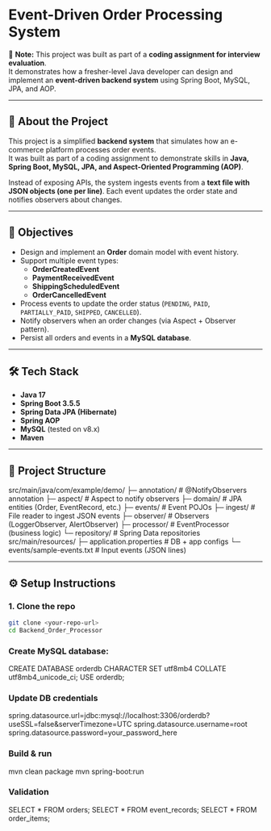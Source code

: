 # Event-Driven Order Processing System

📝 **Note:** This project was built as part of a **coding assignment for interview evaluation**.  
It demonstrates how a fresher-level Java developer can design and implement an **event-driven backend system** using Spring Boot, MySQL, JPA, and AOP.

---

## 📌 About the Project
This project is a simplified **backend system** that simulates how an e-commerce platform processes order events.  
It was built as part of a coding assignment to demonstrate skills in **Java, Spring Boot, MySQL, JPA, and Aspect-Oriented Programming (AOP)**.

Instead of exposing APIs, the system ingests events from a **text file with JSON objects (one per line)**. Each event updates the order state and notifies observers about changes.

---

## 🎯 Objectives
- Design and implement an **Order** domain model with event history.
- Support multiple event types:
  - **OrderCreatedEvent**
  - **PaymentReceivedEvent**
  - **ShippingScheduledEvent**
  - **OrderCancelledEvent**
- Process events to update the order status (`PENDING`, `PAID`, `PARTIALLY_PAID`, `SHIPPED`, `CANCELLED`).
- Notify observers when an order changes (via Aspect + Observer pattern).
- Persist all orders and events in a **MySQL database**.

---

## 🛠️ Tech Stack
- **Java 17**
- **Spring Boot 3.5.5**
- **Spring Data JPA (Hibernate)**
- **Spring AOP**
- **MySQL** (tested on v8.x)
- **Maven**

---

## 📂 Project Structure
src/main/java/com/example/demo/
├─ annotation/ # @NotifyObservers annotation
├─ aspect/ # Aspect to notify observers
├─ domain/ # JPA entities (Order, EventRecord, etc.)
├─ events/ # Event POJOs
├─ ingest/ # File reader to ingest JSON events
├─ observer/ # Observers (LoggerObserver, AlertObserver)
├─ processor/ # EventProcessor (business logic)
└─ repository/ # Spring Data repositories
src/main/resources/
├─ application.properties # DB + app configs
└─ events/sample-events.txt # Input events (JSON lines)

---

## ⚙️ Setup Instructions

### 1. Clone the repo
```bash
git clone <your-repo-url>
cd Backend_Order_Processor
```
### Create MySQL database:
CREATE DATABASE orderdb CHARACTER SET utf8mb4 COLLATE utf8mb4_unicode_ci;
USE orderdb;
### Update DB credentials
spring.datasource.url=jdbc:mysql://localhost:3306/orderdb?useSSL=false&serverTimezone=UTC
spring.datasource.username=root
spring.datasource.password=your_password_here
### Build & run
mvn clean package
mvn spring-boot:run
 ### Validation
SELECT * FROM orders;
SELECT * FROM event_records;
SELECT * FROM order_items;

